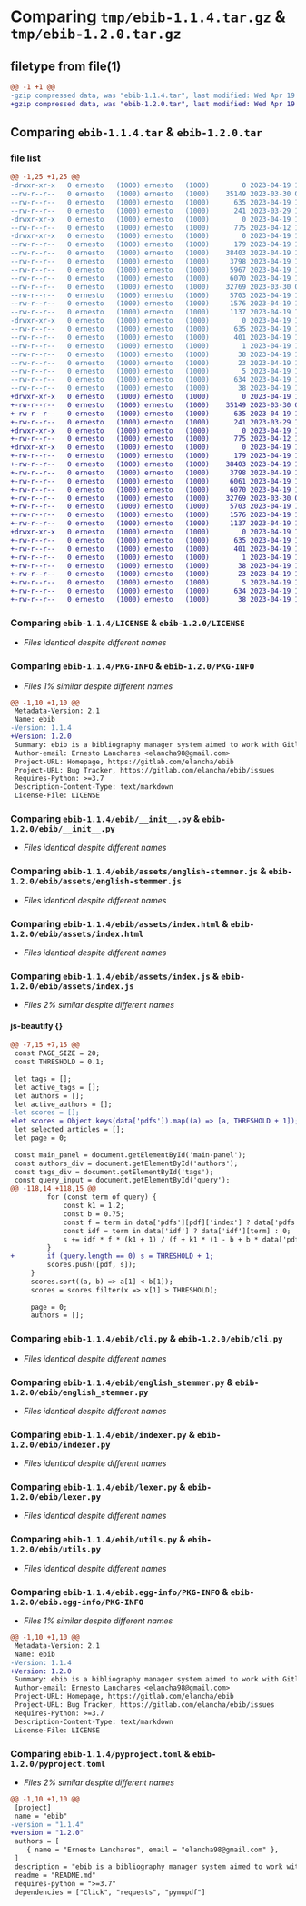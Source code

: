 # Comparing `tmp/ebib-1.1.4.tar.gz` & `tmp/ebib-1.2.0.tar.gz`

## filetype from file(1)

```diff
@@ -1 +1 @@
-gzip compressed data, was "ebib-1.1.4.tar", last modified: Wed Apr 19 18:09:16 2023, max compression
+gzip compressed data, was "ebib-1.2.0.tar", last modified: Wed Apr 19 18:29:45 2023, max compression
```

## Comparing `ebib-1.1.4.tar` & `ebib-1.2.0.tar`

### file list

```diff
@@ -1,25 +1,25 @@
-drwxr-xr-x   0 ernesto   (1000) ernesto   (1000)        0 2023-04-19 18:09:16.467371 ebib-1.1.4/
--rw-r--r--   0 ernesto   (1000) ernesto   (1000)    35149 2023-03-30 01:00:35.000000 ebib-1.1.4/LICENSE
--rw-r--r--   0 ernesto   (1000) ernesto   (1000)      635 2023-04-19 18:09:16.467371 ebib-1.1.4/PKG-INFO
--rw-r--r--   0 ernesto   (1000) ernesto   (1000)      241 2023-03-29 13:24:13.000000 ebib-1.1.4/README.md
-drwxr-xr-x   0 ernesto   (1000) ernesto   (1000)        0 2023-04-19 18:09:16.464038 ebib-1.1.4/ebib/
--rw-r--r--   0 ernesto   (1000) ernesto   (1000)      775 2023-04-12 12:47:10.000000 ebib-1.1.4/ebib/__init__.py
-drwxr-xr-x   0 ernesto   (1000) ernesto   (1000)        0 2023-04-19 18:09:16.467371 ebib-1.1.4/ebib/assets/
--rw-r--r--   0 ernesto   (1000) ernesto   (1000)      179 2023-04-19 17:30:42.000000 ebib-1.1.4/ebib/assets/.gitlab-ci.yml
--rw-r--r--   0 ernesto   (1000) ernesto   (1000)    38403 2023-04-19 12:43:51.000000 ebib-1.1.4/ebib/assets/english-stemmer.js
--rw-r--r--   0 ernesto   (1000) ernesto   (1000)     3798 2023-04-19 18:06:54.000000 ebib-1.1.4/ebib/assets/index.html
--rw-r--r--   0 ernesto   (1000) ernesto   (1000)     5967 2023-04-19 16:35:50.000000 ebib-1.1.4/ebib/assets/index.js
--rw-r--r--   0 ernesto   (1000) ernesto   (1000)     6070 2023-04-19 17:57:55.000000 ebib-1.1.4/ebib/cli.py
--rw-r--r--   0 ernesto   (1000) ernesto   (1000)    32769 2023-03-30 01:11:34.000000 ebib-1.1.4/ebib/english_stemmer.py
--rw-r--r--   0 ernesto   (1000) ernesto   (1000)     5703 2023-04-19 13:23:21.000000 ebib-1.1.4/ebib/indexer.py
--rw-r--r--   0 ernesto   (1000) ernesto   (1000)     1576 2023-04-19 13:21:21.000000 ebib-1.1.4/ebib/lexer.py
--rw-r--r--   0 ernesto   (1000) ernesto   (1000)     1137 2023-04-19 17:10:28.000000 ebib-1.1.4/ebib/utils.py
-drwxr-xr-x   0 ernesto   (1000) ernesto   (1000)        0 2023-04-19 18:09:16.467371 ebib-1.1.4/ebib.egg-info/
--rw-r--r--   0 ernesto   (1000) ernesto   (1000)      635 2023-04-19 18:09:16.000000 ebib-1.1.4/ebib.egg-info/PKG-INFO
--rw-r--r--   0 ernesto   (1000) ernesto   (1000)      401 2023-04-19 18:09:16.000000 ebib-1.1.4/ebib.egg-info/SOURCES.txt
--rw-r--r--   0 ernesto   (1000) ernesto   (1000)        1 2023-04-19 18:09:16.000000 ebib-1.1.4/ebib.egg-info/dependency_links.txt
--rw-r--r--   0 ernesto   (1000) ernesto   (1000)       38 2023-04-19 18:09:16.000000 ebib-1.1.4/ebib.egg-info/entry_points.txt
--rw-r--r--   0 ernesto   (1000) ernesto   (1000)       23 2023-04-19 18:09:16.000000 ebib-1.1.4/ebib.egg-info/requires.txt
--rw-r--r--   0 ernesto   (1000) ernesto   (1000)        5 2023-04-19 18:09:16.000000 ebib-1.1.4/ebib.egg-info/top_level.txt
--rw-r--r--   0 ernesto   (1000) ernesto   (1000)      634 2023-04-19 18:08:52.000000 ebib-1.1.4/pyproject.toml
--rw-r--r--   0 ernesto   (1000) ernesto   (1000)       38 2023-04-19 18:09:16.467371 ebib-1.1.4/setup.cfg
+drwxr-xr-x   0 ernesto   (1000) ernesto   (1000)        0 2023-04-19 18:29:45.376025 ebib-1.2.0/
+-rw-r--r--   0 ernesto   (1000) ernesto   (1000)    35149 2023-03-30 01:00:35.000000 ebib-1.2.0/LICENSE
+-rw-r--r--   0 ernesto   (1000) ernesto   (1000)      635 2023-04-19 18:29:45.376025 ebib-1.2.0/PKG-INFO
+-rw-r--r--   0 ernesto   (1000) ernesto   (1000)      241 2023-03-29 13:24:13.000000 ebib-1.2.0/README.md
+drwxr-xr-x   0 ernesto   (1000) ernesto   (1000)        0 2023-04-19 18:29:45.372691 ebib-1.2.0/ebib/
+-rw-r--r--   0 ernesto   (1000) ernesto   (1000)      775 2023-04-12 12:47:10.000000 ebib-1.2.0/ebib/__init__.py
+drwxr-xr-x   0 ernesto   (1000) ernesto   (1000)        0 2023-04-19 18:29:45.376025 ebib-1.2.0/ebib/assets/
+-rw-r--r--   0 ernesto   (1000) ernesto   (1000)      179 2023-04-19 17:30:42.000000 ebib-1.2.0/ebib/assets/.gitlab-ci.yml
+-rw-r--r--   0 ernesto   (1000) ernesto   (1000)    38403 2023-04-19 12:43:51.000000 ebib-1.2.0/ebib/assets/english-stemmer.js
+-rw-r--r--   0 ernesto   (1000) ernesto   (1000)     3798 2023-04-19 18:06:54.000000 ebib-1.2.0/ebib/assets/index.html
+-rw-r--r--   0 ernesto   (1000) ernesto   (1000)     6061 2023-04-19 18:21:50.000000 ebib-1.2.0/ebib/assets/index.js
+-rw-r--r--   0 ernesto   (1000) ernesto   (1000)     6070 2023-04-19 17:57:55.000000 ebib-1.2.0/ebib/cli.py
+-rw-r--r--   0 ernesto   (1000) ernesto   (1000)    32769 2023-03-30 01:11:34.000000 ebib-1.2.0/ebib/english_stemmer.py
+-rw-r--r--   0 ernesto   (1000) ernesto   (1000)     5703 2023-04-19 13:23:21.000000 ebib-1.2.0/ebib/indexer.py
+-rw-r--r--   0 ernesto   (1000) ernesto   (1000)     1576 2023-04-19 13:21:21.000000 ebib-1.2.0/ebib/lexer.py
+-rw-r--r--   0 ernesto   (1000) ernesto   (1000)     1137 2023-04-19 17:10:28.000000 ebib-1.2.0/ebib/utils.py
+drwxr-xr-x   0 ernesto   (1000) ernesto   (1000)        0 2023-04-19 18:29:45.372691 ebib-1.2.0/ebib.egg-info/
+-rw-r--r--   0 ernesto   (1000) ernesto   (1000)      635 2023-04-19 18:29:45.000000 ebib-1.2.0/ebib.egg-info/PKG-INFO
+-rw-r--r--   0 ernesto   (1000) ernesto   (1000)      401 2023-04-19 18:29:45.000000 ebib-1.2.0/ebib.egg-info/SOURCES.txt
+-rw-r--r--   0 ernesto   (1000) ernesto   (1000)        1 2023-04-19 18:29:45.000000 ebib-1.2.0/ebib.egg-info/dependency_links.txt
+-rw-r--r--   0 ernesto   (1000) ernesto   (1000)       38 2023-04-19 18:29:45.000000 ebib-1.2.0/ebib.egg-info/entry_points.txt
+-rw-r--r--   0 ernesto   (1000) ernesto   (1000)       23 2023-04-19 18:29:45.000000 ebib-1.2.0/ebib.egg-info/requires.txt
+-rw-r--r--   0 ernesto   (1000) ernesto   (1000)        5 2023-04-19 18:29:45.000000 ebib-1.2.0/ebib.egg-info/top_level.txt
+-rw-r--r--   0 ernesto   (1000) ernesto   (1000)      634 2023-04-19 18:28:53.000000 ebib-1.2.0/pyproject.toml
+-rw-r--r--   0 ernesto   (1000) ernesto   (1000)       38 2023-04-19 18:29:45.376025 ebib-1.2.0/setup.cfg
```

### Comparing `ebib-1.1.4/LICENSE` & `ebib-1.2.0/LICENSE`

 * *Files identical despite different names*

### Comparing `ebib-1.1.4/PKG-INFO` & `ebib-1.2.0/PKG-INFO`

 * *Files 1% similar despite different names*

```diff
@@ -1,10 +1,10 @@
 Metadata-Version: 2.1
 Name: ebib
-Version: 1.1.4
+Version: 1.2.0
 Summary: ebib is a bibliography manager system aimed to work with Gitlab/Github pages
 Author-email: Ernesto Lanchares <elancha98@gmail.com>
 Project-URL: Homepage, https://gitlab.com/elancha/ebib
 Project-URL: Bug Tracker, https://gitlab.com/elancha/ebib/issues
 Requires-Python: >=3.7
 Description-Content-Type: text/markdown
 License-File: LICENSE
```

### Comparing `ebib-1.1.4/ebib/__init__.py` & `ebib-1.2.0/ebib/__init__.py`

 * *Files identical despite different names*

### Comparing `ebib-1.1.4/ebib/assets/english-stemmer.js` & `ebib-1.2.0/ebib/assets/english-stemmer.js`

 * *Files identical despite different names*

### Comparing `ebib-1.1.4/ebib/assets/index.html` & `ebib-1.2.0/ebib/assets/index.html`

 * *Files identical despite different names*

### Comparing `ebib-1.1.4/ebib/assets/index.js` & `ebib-1.2.0/ebib/assets/index.js`

 * *Files 2% similar despite different names*

#### js-beautify {}

```diff
@@ -7,15 +7,15 @@
 const PAGE_SIZE = 20;
 const THRESHOLD = 0.1;
 
 let tags = [];
 let active_tags = [];
 let authors = [];
 let active_authors = [];
-let scores = [];
+let scores = Object.keys(data['pdfs']).map((a) => [a, THRESHOLD + 1]);
 let selected_articles = [];
 let page = 0;
 
 const main_panel = document.getElementById('main-panel');
 const authors_div = document.getElementById('authors');
 const tags_div = document.getElementById('tags');
 const query_input = document.getElementById('query');
@@ -118,14 +118,15 @@
         for (const term of query) {
             const k1 = 1.2;
             const b = 0.75;
             const f = term in data['pdfs'][pdf]['index'] ? data['pdfs'][pdf]['index'][term] : 0;
             const idf = term in data['idf'] ? data['idf'][term] : 0;
             s += idf * f * (k1 + 1) / (f + k1 * (1 - b + b * data['pdfs'][pdf]['length'] / data['avgdl']));
         }
+        if (query.length == 0) s = THRESHOLD + 1;
         scores.push([pdf, s]);
     }
     scores.sort((a, b) => a[1] < b[1]);
     scores = scores.filter(x => x[1] > THRESHOLD);
 
     page = 0;
     authors = [];
```

### Comparing `ebib-1.1.4/ebib/cli.py` & `ebib-1.2.0/ebib/cli.py`

 * *Files identical despite different names*

### Comparing `ebib-1.1.4/ebib/english_stemmer.py` & `ebib-1.2.0/ebib/english_stemmer.py`

 * *Files identical despite different names*

### Comparing `ebib-1.1.4/ebib/indexer.py` & `ebib-1.2.0/ebib/indexer.py`

 * *Files identical despite different names*

### Comparing `ebib-1.1.4/ebib/lexer.py` & `ebib-1.2.0/ebib/lexer.py`

 * *Files identical despite different names*

### Comparing `ebib-1.1.4/ebib/utils.py` & `ebib-1.2.0/ebib/utils.py`

 * *Files identical despite different names*

### Comparing `ebib-1.1.4/ebib.egg-info/PKG-INFO` & `ebib-1.2.0/ebib.egg-info/PKG-INFO`

 * *Files 1% similar despite different names*

```diff
@@ -1,10 +1,10 @@
 Metadata-Version: 2.1
 Name: ebib
-Version: 1.1.4
+Version: 1.2.0
 Summary: ebib is a bibliography manager system aimed to work with Gitlab/Github pages
 Author-email: Ernesto Lanchares <elancha98@gmail.com>
 Project-URL: Homepage, https://gitlab.com/elancha/ebib
 Project-URL: Bug Tracker, https://gitlab.com/elancha/ebib/issues
 Requires-Python: >=3.7
 Description-Content-Type: text/markdown
 License-File: LICENSE
```

### Comparing `ebib-1.1.4/pyproject.toml` & `ebib-1.2.0/pyproject.toml`

 * *Files 2% similar despite different names*

```diff
@@ -1,10 +1,10 @@
 [project]
 name = "ebib"
-version = "1.1.4"
+version = "1.2.0"
 authors = [
 	{ name = "Ernesto Lanchares", email = "elancha98@gmail.com" },
 ]
 description = "ebib is a bibliography manager system aimed to work with Gitlab/Github pages"
 readme = "README.md"
 requires-python = ">=3.7"
 dependencies = ["Click", "requests", "pymupdf"]
```

